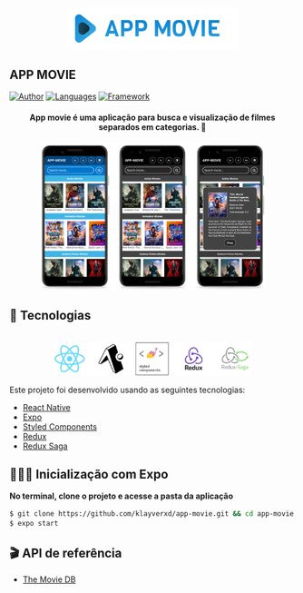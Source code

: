 <div align="center">
  <img src=".github/logo.png" alt="APP MOVIE logo" width="300px">
</div>

## APP MOVIE

[![Author](https://img.shields.io/badge/author-klayverxd-FEDE00?style=flat-square)](https://github.com/klayverxd)
[![Languages](https://img.shields.io/github/languages/count/klayverxd/app-movie?color=%009C3B&style=flat-square)](#)
[![Framework](https://img.shields.io/badge/lib-ReactNative-61DAFB?style=flat-square)](https://reactjs.org)

<h4 align="center">
  App movie é uma aplicação para busca e visualização de filmes separados em categorias. 🍿
</h4>

<div align="center">
  <img width="400px" src=".github/app-preview.png" alt="App-movie preview">
</div>

## 🧪 Tecnologias
<div align="center">
  <br />
  <img width="350px" src=".github/tech-logos.png" alt="Tecnologias usadas">
</div>

Este projeto foi desenvolvido usando as seguintes tecnologias:

- [React Native](https://reactnative.dev)
- [Expo](https://expo.dev)
- [Styled Components](https://styled-components.com)
- [Redux](https://redux.js.org)
- [Redux Saga](https://redux-saga.js.org)

## 👨🏽‍💻 Inicialização com Expo

**No terminal, clone o projeto e acesse a pasta da aplicação**

```bash
$ git clone https://github.com/klayverxd/app-movie.git && cd app-movie
$ expo start
```

## 🎬 API de referência
- [The Movie DB](https://www.themoviedb.org/documentation/api)
